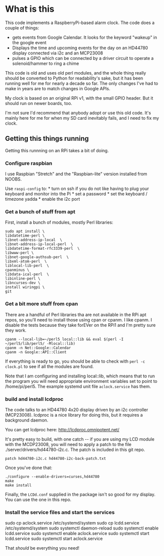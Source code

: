 
# What is this

This code implements a RaspberryPi-based alarm clock. The code does a couple of 
things:

 * gets events from Google Calendar. It looks for the keyword "wakeup" in the google event
 * Displays the time and upcoming events for the day on an HD44780 display connected via i2c and an MCP23008
 * pulses a GPIO which can be connected by a driver circuit to operate a solenoid/hammer to ring a chime

This code is old and uses old perl modules, and the whole thing really should be 
converted to Python for readability's sake, but it has been running well for me 
for nearly a decade so far. The only changes I've had to make in years are to match
changes in Google APIs.

My clock is based on an original RPi v1, with the small GPIO header. But it 
should run on newer boards, too.

I'm not sure I'd recommend that anybody adopt or use this old code. It's mainly
here for me for when my SD card inevitably fails, and I need to fix my clock.

## Getting this things running

Getting this runnning on an RPi takes a bit of doing.

### Configure raspbian

I use Raspbian "Stretch" and the "Raspbian-lite" version installed from NOOBS.

Use ```raspi-config``` to:
     * turn on ssh if you do not like having to plug your keyboard and monitor into the Pi
     * set a password
     * set the keyboard / timezone yadda
     * enable the i2c port


### Get a bunch of stuff from apt

First, install a bunch of modules, mostly Perl libraries:

```
sudo apt install \
libdatetime-perl \
libnet-address-ip-local  \
libnet-address-ip-local-perl  \
libdatetime-format-rfc3339-perl  \
libwww-perl \
libnet-google-authsub-perl  \
libxml-atom-perl  \
liblocal-lib-perl  \
cpanminus \
libdata-ical-perl  \
libinline-perl \
libncurses-dev \
install wiringpi \
git 
```

### Get a bit more stuff from cpan

There are a handful of Perl libraries tha are not available in the RPi apt repos, so
you'll need to install those using cpan or cpanm. I like cpanm. I disable the 
tests because they take forEVer on the RPi1 and I'm pretty sure they work.

```
cpanm --local-lib=~/perl5 local::lib && eval $(perl -I ~/perl5/lib/perl5/ -Mlocal::lib)
cpanm -n Net::Google::Calendar
cpanm -n Google::API::Client
```

If everything is ready to go, you should be able to check with `perl -c clock.pl` to see if all the modules are found.

Note that I am configuring and installing local::lib, which means that to run the 
program you will need appropriate environment variables set to point to /home/pi/perl5. The example systemd unit file `aclock.service` has them.

### build and install lcdproc

The code talks to an HD44780 4x20 display driven by an i2c controller (MCP23008).
lcdproc is a nice library for doing this, but it requires a background daemon.

You can get lcdproc here: http://lcdproc.omnipotent.net/

It's pretty easy to build, with one catch -- if you are using my LCD module with the MCDP23008, you will need to apply a patch to the file ./server/drivers/hd44780-i2c.c. The patch is included in this git repo.

```
patch hd44780-i2c.c hd44780-i2c-back-patch.txt
```

Once you've done that:

```
./configure --enable-drivers=curses,hd44780
make
make install
```

Finally, the ```LCDd.conf``` supplied in the package isn't so good for my 
display. You can use the one in this repo.


### Install the service files and start the services

sudo cp aclock.service /etc/systemd/system
sudo cp lcdd.service /etc/systemd/system
sudo systemctl daemon-reload
sudo systemctl enable lcdd.service
sudo systemctl enable aclock.service
sudo systemctl start  lcdd.service
sudo systemctl start  aclock.service

That *should* be everything you need!


